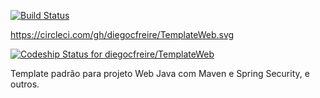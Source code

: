 [![Build Status](https://travis-ci.org/diegocfreire/TemplateWeb.svg?branch=master)](https://travis-ci.org/diegocfreire/TemplateWeb)

https://circleci.com/gh/diegocfreire/TemplateWeb.svg

[ ![Codeship Status for diegocfreire/TemplateWeb](https://codeship.com/projects/e45154a0-7cef-0133-7f1d-0ec22a34c17f/status?branch=master)](https://codeship.com/projects/120102)

Template padrão para projeto Web Java com Maven e Spring Security, e outros.
